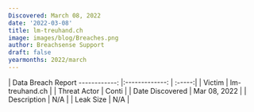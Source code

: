 ```yaml
---
Discovered: March 08, 2022
date: '2022-03-08'
title: lm-treuhand.ch
image: images/blog/Breaches.png
author: Breachsense Support
draft: false
yearmonths: 2022/march
---
```



| Data Breach Report
------------:   |:-------------:    | :-----:|
| Victim    | lm-treuhand.ch      | 
| Threat Actor    | Conti      | 
| Date Discovered    | Mar 08, 2022      | 
| Description    | N/A      | 
| Leak Size    | N/A      | 

